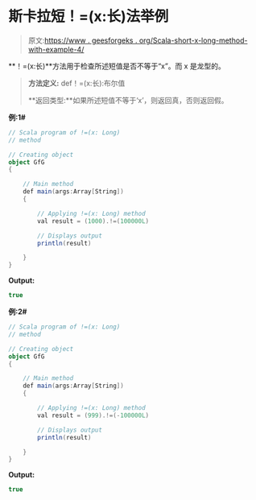 # 斯卡拉短！=(x:长)法举例

> 原文:[https://www . geesforgeks . org/Scala-short-x-long-method-with-example-4/](https://www.geeksforgeeks.org/scala-short-x-long-method-with-example-4/)

**！=(x:长)**方法用于检查所述短值是否不等于“x”。而 x 是龙型的。

> **方法定义:** def！=(x:长):布尔值
> 
> **返回类型:**如果所述短值不等于‘x’，则返回真，否则返回假。

**例:1#**

```scala
// Scala program of !=(x: Long)
// method

// Creating object
object GfG
{ 

    // Main method
    def main(args:Array[String])
    {

        // Applying !=(x: Long) method 
        val result = (1000).!=(100000L)

        // Displays output
        println(result)

    }
} 
```

**Output:**

```scala
true

```

**例:2#**

```scala
// Scala program of !=(x: Long)
// method

// Creating object
object GfG
{ 

    // Main method
    def main(args:Array[String])
    {

        // Applying !=(x: Long) method
        val result = (999).!=(-100000L)

        // Displays output
        println(result)

    }
} 
```

**Output:**

```scala
true

```